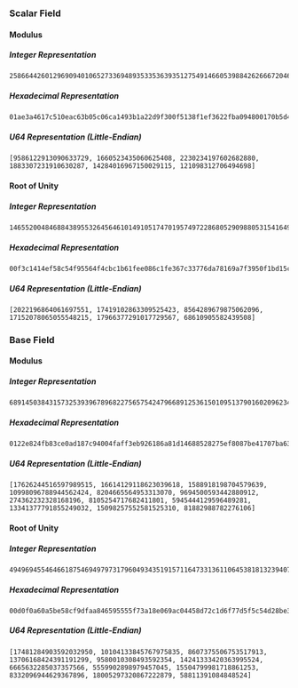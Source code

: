 ### Scalar Field

#### Modulus

##### Integer Representation
```ignore
258664426012969094010652733694893533536393512754914660539884262666720468348340822774968888139573360124440321458177
```

##### Hexadecimal Representation
```ignore
01ae3a4617c510eac63b05c06ca1493b1a22d9f300f5138f1ef3622fba094800170b5d44300000008508c00000000001
```

##### U64 Representation (Little-Endian)
```ignore
[9586122913090633729, 1660523435060625408, 2230234197602682880, 1883307231910630287, 14284016967150029115, 121098312706494698]
```

#### Root of Unity

##### Integer Representation
```ignore
146552004846884389553264564610149105174701957497228680529098805315416492923550540437026734404078567406251254115855
```

##### Hexadecimal Representation
```ignore
00f3c1414ef58c54f95564f4cbc1b61fee086c1fe367c33776da78169a7f3950f1bd15c3898dd1af1c104955744e6e0f
```

##### U64 Representation (Little-Endian)
```ignore
[2022196864061697551, 17419102863309525423, 8564289679875062096, 17152078065055548215, 17966377291017729567, 68610905582439508]
```

### Base Field

#### Modulus

##### Integer Representation
```ignore
6891450384315732539396789682275657542479668912536150109513790160209623422243491736087683183289411687640864567753786613451161759120554247759349511699125301598951605099378508850372543631423596795951899700429969112842764913119068299
```

##### Hexadecimal Representation
```ignore
0122e824fb83ce0ad187c94004faff3eb926186a81d14688528275ef8087be41707ba638e584e91903cebaff25b423048689c8ed12f9fd9071dcd3dc73ebff2e98a116c25667a8f8160cf8aeeaf0a437e6913e6870000082f49d00000000008b
```

##### U64 Representation (Little-Endian)
```ignore
[17626244516597989515, 16614129118623039618, 1588918198704579639, 10998096788944562424, 8204665564953313070, 9694500593442880912, 274362232328168196, 8105254717682411801, 5945444129596489281, 13341377791855249032, 15098257552581525310, 81882988782276106]
```

#### Root of Unity

##### Integer Representation
```ignore
4949694554646618754694979731796049343519157116473313611064538181323940740652246024937990594760563456347661615224701433790977517130445602168702368961137022158607776438693094633929575070134431059866333103456550751572023511093377718
```

##### Hexadecimal Representation
```ignore
00d0f0a60a5be58cf9dfaa846595555f73a18e069ac04458d72c1d6f77d5f5c54d28be3a9f55c8155c81153f4906e9fec5a3614ac0b1d98484f3089e56574722be36179047832b0377738a6b6870f9598c391832e000739bf29a000000007ab6
```

##### U64 Representation (Little-Endian)
```ignore
[17481284903592032950, 10104133845767975835, 8607375506753517913, 13706168424391191299, 9580010308493592354, 14241333420363995524, 6665632285037357566, 5559902898979457045, 15504799981718861253, 8332096944629367896, 18005297320867222879, 58811391084848524]
```
